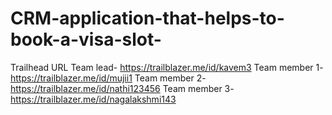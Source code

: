 # CRM-application-that-helps-to-book-a-visa-slot-
Trailhead URL
Team lead- https://trailblazer.me/id/kavem3
Team member 1- https://trailblazer.me/id/mujii1
Team member 2- https://trailblazer.me/id/nathi123456
Team member 3- https://trailblazer.me/id/nagalakshmi143
